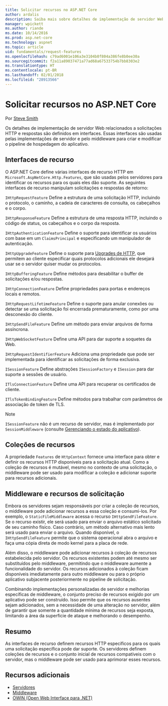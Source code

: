 ```yaml
---
title: Solicitar recursos no ASP.NET Core
author: ardalis
description: Saiba mais sobre detalhes de implementação de servidor Web relacionados a solicitações HTTP e as respostas que são definidas em interfaces para o ASP.NET Core.
manager: wpickett
ms.author: riande
ms.date: 10/14/2016
ms.prod: asp.net-core
ms.technology: aspnet
ms.topic: article
uid: fundamentals/request-features
ms.openlocfilehash: c79ad6001e106a3e3104b0f804a386fe8b0ee30a
ms.sourcegitcommit: f2a11a89037471a77ad68a67533754b7bb8303e2
ms.translationtype: HT
ms.contentlocale: pt-BR
ms.lasthandoff: 02/01/2018
ms.locfileid: "28913566"
---
```

# <a name="request-features-in-aspnet-core"></a>Solicitar recursos no ASP.NET Core

Por [Steve Smith](https://ardalis.com/)

Os detalhes de implementação de servidor Web relacionados a solicitações HTTP e respostas são definidos em interfaces. Essas interfaces são usadas pelas implementações de servidor e pelo middleware para criar e modificar o pipeline de hospedagem do aplicativo.

## <a name="feature-interfaces"></a>Interfaces de recurso

O ASP.NET Core define várias interfaces de recurso HTTP em `Microsoft.AspNetCore.Http.Features`, que são usadas pelos servidores para identificar os recursos para os quais eles dão suporte. As seguintes interfaces de recurso manipulam solicitações e respostas de retorno:

`IHttpRequestFeature` Define a estrutura de uma solicitação HTTP, incluindo o protocolo, o caminho, a cadeia de caracteres de consulta, os cabeçalhos e o corpo.

`IHttpResponseFeature` Define a estrutura de uma resposta HTTP, incluindo o código de status, os cabeçalhos e o corpo da resposta.

`IHttpAuthenticationFeature` Define o suporte para identificar os usuários com base em um `ClaimsPrincipal` e especificando um manipulador de autenticação.

`IHttpUpgradeFeature` Define o suporte para [Upgrades de HTTP](https://tools.ietf.org/html/rfc2616.html#section-14.42), que permitem ao cliente especificar quais protocolos adicionais ele desejará usar se o servidor quiser mudar os protocolos.

`IHttpBufferingFeature` Define métodos para desabilitar o buffer de solicitações e/ou respostas.

`IHttpConnectionFeature` Define propriedades para portas e endereços locais e remotos.

`IHttpRequestLifetimeFeature` Define o suporte para anular conexões ou detectar se uma solicitação foi encerrada prematuramente, como por uma desconexão do cliente.

`IHttpSendFileFeature` Define um método para enviar arquivos de forma assíncrona.

`IHttpWebSocketFeature` Define uma API para dar suporte a soquetes da Web.

`IHttpRequestIdentifierFeature` Adiciona uma propriedade que pode ser implementada para identificar as solicitações de forma exclusiva.

`ISessionFeature` Define abstrações `ISessionFactory` e `ISession` para dar suporte a sessões de usuário.

`ITlsConnectionFeature` Define uma API para recuperar os certificados de cliente.

`ITlsTokenBindingFeature` Define métodos para trabalhar com parâmetros de associação de token de TLS.

> [!NOTE]
> `ISessionFeature` não é um recurso de servidor, mas é implementado por `SessionMiddleware` (consulte [Gerenciando o estado do aplicativo](app-state.md)).

## <a name="feature-collections"></a>Coleções de recursos

A propriedade `Features` de `HttpContext` fornece uma interface para obter e definir os recursos HTTP disponíveis para a solicitação atual. Como a coleção de recursos é mutável, mesmo no contexto de uma solicitação, o middleware pode ser usado para modificar a coleção e adicionar suporte para recursos adicionais.

## <a name="middleware-and-request-features"></a>Middleware e recursos de solicitação

Embora os servidores sejam responsáveis por criar a coleção de recursos, o middleware pode adicionar recursos a essa coleção e consumi-los. Por exemplo, o `StaticFileMiddleware` acessa o recurso `IHttpSendFileFeature`. Se o recurso existir, ele será usado para enviar o arquivo estático solicitado de seu caminho físico. Caso contrário, um método alternativo mais lento será usado para enviar o arquivo. Quando disponível, o `IHttpSendFileFeature` permite que o sistema operacional abra o arquivo e faça uma cópia direta de modo kernel para a placa de rede.

Além disso, o middleware pode adicionar recursos à coleção de recursos estabelecida pelo servidor. Os recursos existentes podem até mesmo ser substituídos pelo middleware, permitindo que o middleware aumente a funcionalidade do servidor. Os recursos adicionados à coleção ficam disponíveis imediatamente para outro middleware ou para o próprio aplicativo subjacente posteriormente no pipeline de solicitação.

Combinando implementações personalizadas de servidor e melhorias específicas de middleware, o conjunto preciso de recursos exigido por um aplicativo pode ser construído. Isso permite que os recursos ausentes sejam adicionados, sem a necessidade de uma alteração no servidor, além de garantir que somente a quantidade mínima de recursos seja exposta, limitando a área da superfície de ataque e melhorando o desempenho.

## <a name="summary"></a>Resumo

As interfaces de recurso definem recursos HTTP específicos para os quais uma solicitação específica pode dar suporte. Os servidores definem coleções de recursos e o conjunto inicial de recursos compatíveis com o servidor, mas o middleware pode ser usado para aprimorar esses recursos.

## <a name="additional-resources"></a>Recursos adicionais

* [Servidores](xref:fundamentals/servers/index)
* [Middleware](xref:fundamentals/middleware/index)
* [OWIN (Open Web Interface para .NET)](xref:fundamentals/owin)
